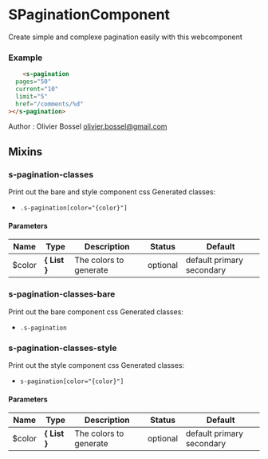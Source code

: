 # SPaginationComponent

Create simple and complexe pagination easily with this webcomponent


### Example
```html
	<s-pagination
  pages="50"
  current="10"
  limit="5"
  href="/comments/%d"
></s-pagination>
```
Author : Olivier Bossel [olivier.bossel@gmail.com](mailto:olivier.bossel@gmail.com)


## Mixins


### s-pagination-classes

Print out the bare and style component css
Generated classes:
- `.s-pagination[color="{color}"]`


#### Parameters
Name  |  Type  |  Description  |  Status  |  Default
------------  |  ------------  |  ------------  |  ------------  |  ------------
$color  |  **{ List<Color> }**  |  The colors to generate  |  optional  |  default primary secondary


### s-pagination-classes-bare

Print out the bare component css
Generated classes:
- `.s-pagination`


### s-pagination-classes-style

Print out the style component css
Generated classes:
- `s-pagination[color="{color}"]`


#### Parameters
Name  |  Type  |  Description  |  Status  |  Default
------------  |  ------------  |  ------------  |  ------------  |  ------------
$color  |  **{ List<Color> }**  |  The colors to generate  |  optional  |  default primary secondary